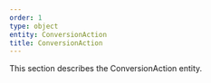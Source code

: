 ```yaml
---
order: 1
type: object
entity: ConversionAction
title: ConversionAction
---
```


This section describes the ConversionAction entity.
